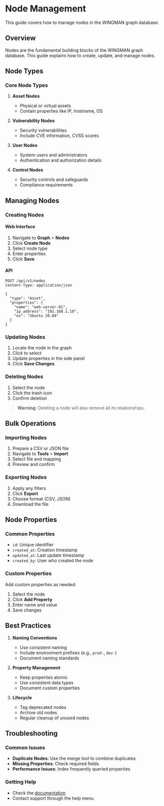 # Node Management

This guide covers how to manage nodes in the WINGMAN graph database.

## Overview

Nodes are the fundamental building blocks of the WINGMAN graph database. This guide explains how to create, update, and manage nodes.

## Node Types

### Core Node Types

1. **Asset Nodes**
   - Physical or virtual assets
   - Contain properties like IP, hostname, OS

2. **Vulnerability Nodes**
   - Security vulnerabilities
   - Include CVE information, CVSS scores

3. **User Nodes**
   - System users and administrators
   - Authentication and authorization details

4. **Control Nodes**
   - Security controls and safeguards
   - Compliance requirements

## Managing Nodes

### Creating Nodes

#### Web Interface
1. Navigate to **Graph** > **Nodes**
2. Click **Create Node**
3. Select node type
4. Enter properties
5. Click **Save**

#### API
```http
POST /api/v1/nodes
Content-Type: application/json

{
  "type": "Asset",
  "properties": {
    "name": "web-server-01",
    "ip_address": "192.168.1.10",
    "os": "Ubuntu 20.04"
  }
}
```

### Updating Nodes

1. Locate the node in the graph
2. Click to select
3. Update properties in the side panel
4. Click **Save Changes**

### Deleting Nodes

1. Select the node
2. Click the trash icon
3. Confirm deletion

> **Warning**: Deleting a node will also remove all its relationships.

## Bulk Operations

### Importing Nodes

1. Prepare a CSV or JSON file
2. Navigate to **Tools** > **Import**
3. Select file and mapping
4. Preview and confirm

### Exporting Nodes

1. Apply any filters
2. Click **Export**
3. Choose format (CSV, JSON)
4. Download the file

## Node Properties

### Common Properties

- `id`: Unique identifier
- `created_at`: Creation timestamp
- `updated_at`: Last update timestamp
- `created_by`: User who created the node

### Custom Properties

Add custom properties as needed:
1. Select the node
2. Click **Add Property**
3. Enter name and value
4. Save changes

## Best Practices

1. **Naming Conventions**
   - Use consistent naming
   - Include environment prefixes (e.g., `prod-`, `dev-`)
   - Document naming standards

2. **Property Management**
   - Keep properties atomic
   - Use consistent data types
   - Document custom properties

3. **Lifecycle**
   - Tag deprecated nodes
   - Archive old nodes
   - Regular cleanup of unused nodes

## Troubleshooting

### Common Issues

- **Duplicate Nodes**: Use the merge tool to combine duplicates
- **Missing Properties**: Check required fields
- **Performance Issues**: Index frequently queried properties

### Getting Help

- Check the [documentation](https://docs.wingman.peakdefence.com)
- Contact support through the help menu
